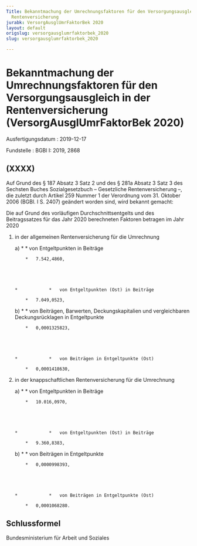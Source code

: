 ```yaml
---
Title: Bekanntmachung der Umrechnungsfaktoren für den Versorgungsausgleich in der
  Rentenversicherung
jurabk: VersorgAusglUmrFaktorBek 2020
layout: default
origslug: versorgausglumrfaktorbek_2020
slug: versorgausglumrfaktorbek_2020

---
```


# Bekanntmachung der Umrechnungsfaktoren für den Versorgungsausgleich in der Rentenversicherung (VersorgAusglUmrFaktorBek 2020)

Ausfertigungsdatum
:   2019-12-17

Fundstelle
:   BGBl I: 2019, 2868


## (XXXX)

Auf Grund des § 187 Absatz 3 Satz 2 und des § 281a Absatz 3 Satz 3 des Sechsten Buches Sozialgesetzbuch – Gesetzliche Rentenversicherung –, die zuletzt durch Artikel 259 Nummer 1 der Verordnung vom 31. Oktober 2006 (BGBl. I S. 2407) geändert worden sind, wird bekannt gemacht:

Die auf Grund des vorläufigen Durchschnittsentgelts und des Beitragssatzes für das Jahr 2020 berechneten Faktoren betragen im Jahr 2020

1.  in der allgemeinen Rentenversicherung für die Umrechnung

    a)
        *            *   von Entgeltpunkten in Beiträge

            *   7.542,4860,





        *            *   von Entgeltpunkten (Ost) in Beiträge

            *   7.049,0523,





    b)
        *            *   von Beiträgen, Barwerten, Deckungskapitalien und
                vergleichbaren Deckungsrücklagen in Entgeltpunkte

            *   0,0001325823,





        *            *   von Beiträgen in Entgeltpunkte (Ost)

            *   0,0001418630,








2.  in der knappschaftlichen Rentenversicherung für die Umrechnung

    a)
        *            *   von Entgeltpunkten in Beiträge

            *   10.016,0970,





        *            *   von Entgeltpunkten (Ost) in Beiträge

            *   9.360,8383,





    b)
        *            *   von Beiträgen in Entgeltpunkte

            *   0,0000998393,





        *            *   von Beiträgen in Entgeltpunkte (Ost)

            *   0,0001068280.











## Schlussformel

Bundesministerium für Arbeit und Soziales

